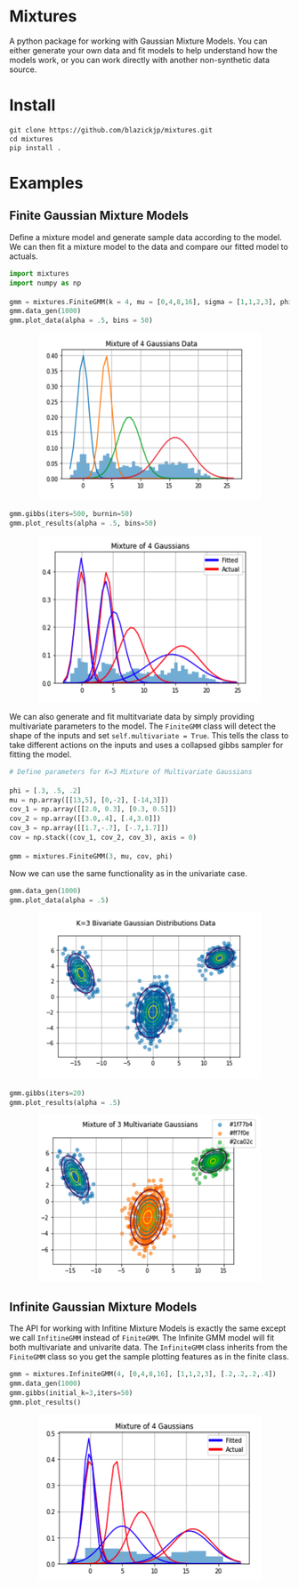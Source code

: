 # Mixtures

A python package for working with Gaussian Mixture Models. You can either generate your own data and fit models to help understand how the models work, or you can work directly with another non-synthetic data source.
# Install

```
git clone https://github.com/blazickjp/mixtures.git
cd mixtures
pip install .
```

# Examples
## Finite Gaussian Mixture Models

Define a mixture model and generate sample data according to the model. We can then fit a mixture model to the data and compare our fitted model to actuals.

```python
import mixtures
import numpy as np

gmm = mixtures.FiniteGMM(k = 4, mu = [0,4,8,16], sigma = [1,1,2,3], phi = [.2,.2,.2,.4])
gmm.data_gen(1000)
gmm.plot_data(alpha = .5, bins = 50)
```

<p align="center">
  <img src="images/mixture4.png" width="400" height="300" title="hover text">
</p>

```python
gmm.gibbs(iters=500, burnin=50)
gmm.plot_results(alpha = .5, bins=50)
```

<p align="center">
  <img src="images/gmm_fitted.png" width="400" height="300" title="hover text">
</p>

We can also generate and fit multitvariate data by simply providing multivariate parameters to the model. The ```FiniteGMM``` class will detect the shape of the inputs and set ```self.multivariate = True```. This tells the class to take different actions on the inputs and uses a collapsed gibbs sampler for fitting the model.

```python
# Define parameters for K=3 Mixture of Multivariate Gaussians

phi = [.3, .5, .2]
mu = np.array([[13,5], [0,-2], [-14,3]])
cov_1 = np.array([[2.0, 0.3], [0.3, 0.5]])
cov_2 = np.array([[3.0,.4], [.4,3.0]])    
cov_3 = np.array([[1.7,-.7], [-.7,1.7]])
cov = np.stack((cov_1, cov_2, cov_3), axis = 0)

gmm = mixtures.FiniteGMM(3, mu, cov, phi)
```

Now we can use the same functionality as in the univariate case.

```python
gmm.data_gen(1000)
gmm.plot_data(alpha = .5)
```

<p align="center">
  <img src="images/m_variate_data.png" width="400" height="300" title="hover text">
</p>

```python
gmm.gibbs(iters=20)
gmm.plot_results(alpha = .5)
```
<p align="center">
  <img src="images/m_variate_fitted.png" width="400" height="300" title="hover text">
</p>

## Infinite Gaussian Mixture Models

The API for working with Infitine Mixture Models is exactly the same except we call ```InfitineGMM``` instead of ```FiniteGMM```. The Infinite GMM model will fit both multivariate and univarite data. The ```InfiniteGMM``` class inherits from the ```FiniteGMM``` class so you get the sample plotting features as in the finite class.

```python
gmm = mixtures.InfiniteGMM(4, [0,4,8,16], [1,1,2,3], [.2,.2,.2,.4])
gmm.data_gen(1000)
gmm.gibbs(initial_k=3,iters=50)
gmm.plot_results()
```

<p align="center">
  <img src="images/infinitegmm.png" width="400" height="300" title="hover text">
</p>